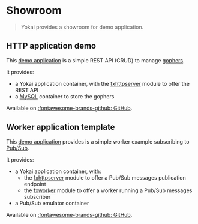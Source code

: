 # Showroom

> Yokai provides a showroom for demo application.

## HTTP application demo

This [demo application](https://github.com/ankorstore/yokai-showroom/tree/main/http-demo) is a simple REST API (CRUD) to manage [gophers](https://go.dev/blog/gopher).

It provides:

- a Yokai application container, with the [fxhttpserver](https://github.com/ankorstore/yokai/tree/main/fxhttpserver) module to offer the REST API
- a [MySQL](https://www.mysql.com/) container to store the gophers

Available on [:fontawesome-brands-github: GitHub](https://github.com/ankorstore/yokai-showroom/tree/main/http-demo).

## Worker application template

This [demo application](https://github.com/ankorstore/yokai-showroom/tree/main/worker-demo) provides is a simple worker example subscribing to [Pub/Sub](https://cloud.google.com/pubsub).

It provides:

- a Yokai application container, with:
	- the [fxhttpserver](https://github.com/ankorstore/yokai/tree/main/fxhttpserver) module to offer a Pub/Sub
	  messages publication endpoint
	- the [fxworker](https://github.com/ankorstore/yokai/tree/main/fxworker) module to offer a worker running a Pub/Sub
	  messages subscriber
- a Pub/Sub emulator container

Available on [:fontawesome-brands-github: GitHub](https://github.com/ankorstore/yokai-showroom/tree/main/worker-demo).